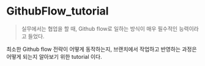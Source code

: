 # GithubFlow_tutorial

> 실무에서는 협업을 할 때, Github flow로 일하는 방식이 매우 필수적인 능력이라고 들었다.

최소한 Github flow 전략이 어떻게 동작하는지, 브랜치에서 작업하고 반영하는 과정은 어떻게 되는지 알아보기 위한 tutorial 이다.
